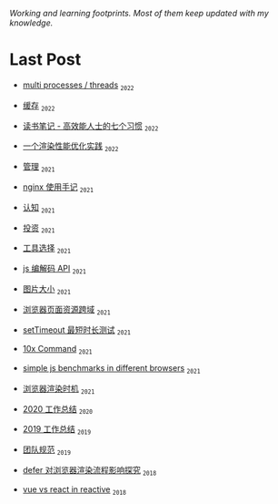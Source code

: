 _Working and learning footprints. Most of them keep updated with my knowledge._

# Last Post

- [multi processes / threads](https://anson09.github.io/blog/2022/multi%20processes%20/%20threads) <sub>`2022`</sub>

- [缓存](https://anson09.github.io/blog/2022/缓存) <sub>`2022`</sub>

- [读书笔记 - 高效能人士的七个习惯](https://anson09.github.io/blog/2022/读书笔记%20-%20高效能人士的七个习惯) <sub>`2022`</sub>

- [一个渲染性能优化实践](https://anson09.github.io/blog/2022/一个渲染性能优化实践) <sub>`2022`</sub>

- [管理](https://anson09.github.io/blog/2021/管理) <sub>`2021`</sub>

- [nginx 使用手记](https://anson09.github.io/blog/2021/nginx%20使用手记) <sub>`2021`</sub>

- [认知](https://anson09.github.io/blog/2021/认知) <sub>`2021`</sub>

- [投资](https://anson09.github.io/blog/2021/投资) <sub>`2021`</sub>

- [工具选择](https://anson09.github.io/blog/2021/工具选择) <sub>`2021`</sub>

- [js 编解码 API](https://anson09.github.io/blog/2021/js%20编解码%20API) <sub>`2021`</sub>

- [图片大小](https://anson09.github.io/blog/2021/图片大小) <sub>`2021`</sub>

- [浏览器页面资源跨域](https://anson09.github.io/blog/2021/浏览器页面资源跨域) <sub>`2021`</sub>

- [setTimeout 最短时长测试](https://anson09.github.io/blog/2021/setTimeout%20最短时长测试) <sub>`2021`</sub>

- [10x Command](https://anson09.github.io/blog/2021/10x%20Command) <sub>`2021`</sub>

- [simple js benchmarks in different browsers](https://anson09.github.io/blog/2021/simple%20js%20benchmarks%20in%20different%20browsers) <sub>`2021`</sub>

- [浏览器渲染时机](https://anson09.github.io/blog/2021/浏览器渲染时机) <sub>`2021`</sub>

- [2020 工作总结](https://anson09.github.io/blog/2020/2020%20工作总结) <sub>`2020`</sub>

- [2019 工作总结](https://anson09.github.io/blog/2019/2019%20工作总结) <sub>`2019`</sub>

- [团队规范](https://anson09.github.io/blog/2019/团队规范) <sub>`2019`</sub>

- [defer 对浏览器渲染流程影响探究](2018/defer%20对浏览器渲染流程影响探究) <sub>`2018`</sub>

- [vue vs react in reactive](https://anson09.github.io/blog/2018/vue%20vs%20react%20in%20reactive) <sub>`2018`</sub>
